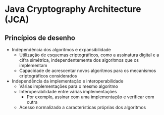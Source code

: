 # Java Cryptography Architecture (JCA)

## Princípios de desenho

- Independência dos algoritmos e expansibilidade
  - Utilização de esquemas criptográficos, como a assinatura digital e a cifra simétrica, independentemente dos algoritmos que os implementam
  - Capacidade de acrescentar novos algoritmos para os mecanismos criptográficos considerados
- Independência da implementação e interoperabilidade
  - Várias implementações para o mesmo algoritmo
  - Interoperabilidade entre várias implementações
    - Por exemplo, assinar com uma implementação e verificar com outra
  - Acesso normalizado a características próprias dos algoritmos

